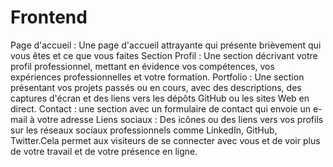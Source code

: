 # Frontend
Page d'accueil : Une page d'accueil attrayante qui présente brièvement qui vous êtes et ce que vous faites
Section Profil : Une section décrivant votre profil professionnel, mettant en évidence vos compétences, vos expériences professionnelles et votre formation.
Portfolio : Une section présentant vos projets passés ou en cours, avec des descriptions, des captures d'écran et des liens vers les dépôts GitHub ou les sites Web en direct. 
Contact : une section avec  un formulaire de contact qui envoie un e-mail à votre adresse
Liens sociaux : Des icônes ou des liens vers vos profils sur les réseaux sociaux professionnels comme LinkedIn, GitHub, Twitter.Cela permet aux visiteurs de se connecter avec vous et de voir plus de votre travail et de votre présence en ligne.
